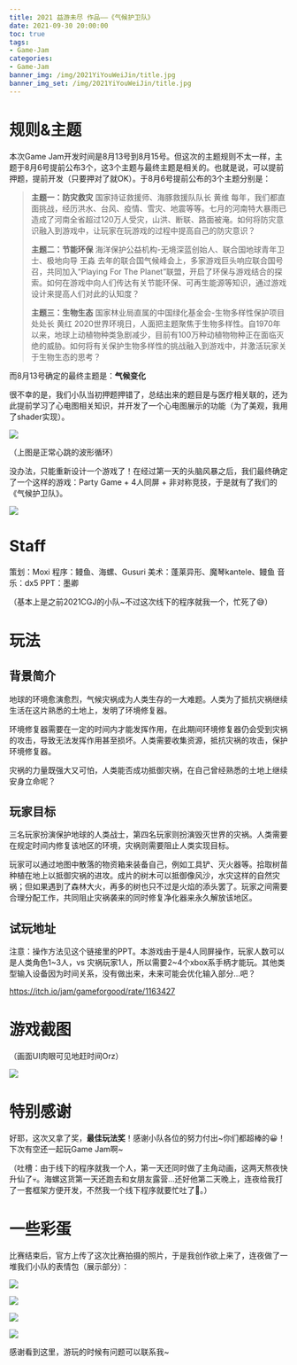 ```yaml
---
title: 2021 益游未尽 作品——《气候护卫队》
date: 2021-09-30 20:00:00
toc: true
tags:
- Game-Jam
categories:
- Game-Jam
banner_img: /img/2021YiYouWeiJin/title.jpg
banner_img_set: /img/2021YiYouWeiJin/title.jpg
---
```


# 规则&主题

本次Game Jam开发时间是8月13号到8月15号。但这次的主题规则不太一样，主题于8月6号提前公布3个，这3个主题与最终主题是相关的。也就是说，可以提前押题，提前开发（只要押对了就OK）。于8月6号提前公布的3个主题分别是：

> **主题一：防灾救灾**
> 国家持证救援师、海豚救援队队长 黄维
> 每年，我们都直面挑战，经历洪水、台风、疫情、雪灾、地震等等。七月的河南特大暴雨已造成了河南全省超过120万人受灾，山洪、断联、路面被淹。如何将防灾意识融入到游戏中，让玩家在玩游戏的过程中提高自己的防灾意识？
>
> **主题二：节能环保**
> 海洋保护公益机构-无境深蓝创始人、联合国地球青年卫士、极地向导 王淼
> 去年的联合国气候峰会上，多家游戏巨头响应联合国号召，共同加入“Playing For The Planet”联盟，开启了环保与游戏结合的探索。如何在游戏中向人们传达有关节能环保、可再生能源等知识，通过游戏设计来提高人们对此的认知度？
>
> **主题三：生物生态**
> 国家林业局直属的中国绿化基金会-生物多样性保护项目处处长 黄红
> 2020世界环境日，人面把主题聚焦于生物多样性。自1970年以来，地球上动植物种类急剧减少，目前有100万种动植物物种正在面临灭绝的威胁。如何将有关保护生物多样性的挑战融入到游戏中，并激活玩家关于生物生态的思考？

而8月13号确定的最终主题是：**气候变化**

很不幸的是，我们小队当初押题押错了，总结出来的题目是与医疗相关联的，还为此提前学习了心电图相关知识，并开发了一个心电图展示的功能（为了美观，我用了shader实现）。

![](/img/2021YiYouWeiJin/ECG.gif)

（上图是正常心跳的波形循环）

没办法，只能重新设计一个游戏了！在经过第一天的头脑风暴之后，我们最终确定了一个这样的游戏：Party Game + 4人同屏 + 非对称竞技，于是就有了我们的《气候护卫队》。

![](/img/2021YiYouWeiJin/title.jpg)

# Staff

策划：Moxi
程序：鳗鱼、海螺、Gusuri
美术：蓬莱异形、魔琴kantele、鳗鱼
音乐：dx5
PPT：墨卿

（基本上是之前2021CGJ的小队~不过这次线下的程序就我一个，忙死了😅）

# 玩法

## 背景简介

地球的环境愈演愈烈，气候灾祸成为人类生存的一大难题。人类为了抵抗灾祸继续生活在这片熟悉的土地上，发明了环境修复器。

环境修复器需要在一定的时间内才能发挥作用，在此期间环境修复器仍会受到灾祸的攻击，导致无法发挥作用甚至损坏。人类需要收集资源，抵抗灾祸的攻击，保护环境修复器。

灾祸的力量既强大又可怕，人类能否成功抵御灾祸，在自己曾经熟悉的土地上继续安身立命呢？

## 玩家目标

三名玩家扮演保护地球的人类战士，第四名玩家则扮演毁灭世界的灾祸。人类需要在规定时间内修复该地区的环境，灾祸则需要阻止人类实现目标。

玩家可以通过地图中散落的物资箱来装备自己，例如工具铲、灭火器等。拾取树苗种植在地上以抵御灾祸的进攻。成片的树木可以抵御像风沙，水灾这样的自然灾祸；但如果遇到了森林大火，再多的树也只不过是火焰的添头罢了。玩家之间需要合理分配工作，共同阻止灾祸袭来的同时修复净化器来永久解放该地区。

## 试玩地址

注意：操作方法见这个链接里的PPT。本游戏由于是4人同屏操作，玩家人数可以是人类角色1~3人，vs 灾祸玩家1人，所以需要2~4个xbox系手柄才能玩。其他类型输入设备因为时间关系，没有做出来，未来可能会优化输入部分...吧？

https://itch.io/jam/gameforgood/rate/1163427

# 游戏截图

（画面UI肉眼可见地赶时间Orz）

![](/img/2021YiYouWeiJin/screenshot.jpg)

# 特别感谢

好耶，这次又拿了奖，**最佳玩法奖**！感谢小队各位的努力付出~你们都超棒的😀！下次有空还一起玩Game Jam啊~

（吐槽：由于线下的程序就我一个人，第一天还同时做了主角动画，这两天熬夜快升仙了💀。海螺这货第一天还跑去和女朋友露营...还好他第二天晚上，连夜给我打了一套框架方便开发，不然我一个线下程序就要忙吐了🤮。）

# 一些彩蛋

比赛结束后，官方上传了这次比赛拍摄的照片，于是我创作欲上来了，连夜做了一堆我们小队的表情包（展示部分）：

![](/img/2021YiYouWeiJin/hungry_1.png)

![](/img/2021YiYouWeiJin/PsStopWork_1.png)

![](/img/2021YiYouWeiJin/shine_1.png)

![](/img/2021YiYouWeiJin/YouCantDoItCompletely_2.png)

感谢看到这里，游玩的时候有问题可以联系我~

